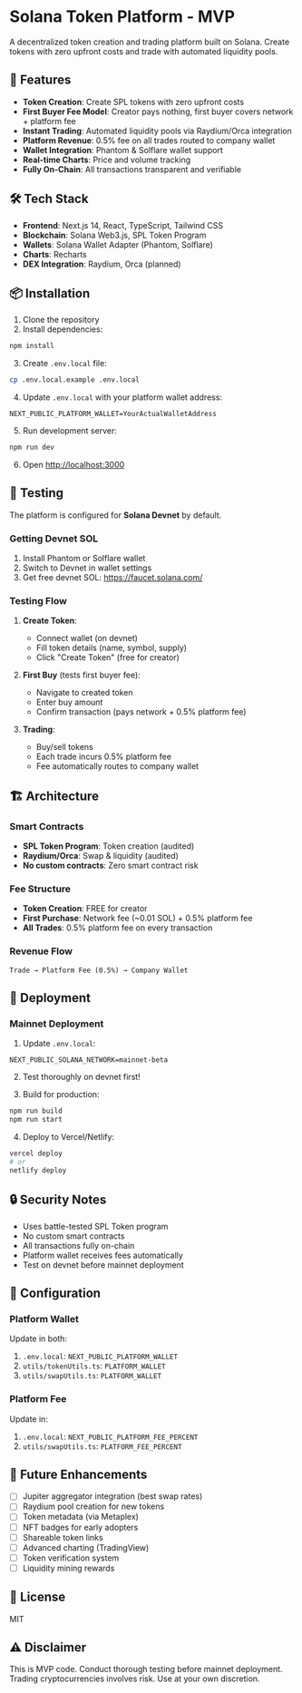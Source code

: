 # Solana Token Platform - MVP

A decentralized token creation and trading platform built on Solana. Create tokens with zero upfront costs and trade with automated liquidity pools.

## 🚀 Features

- **Token Creation**: Create SPL tokens with zero upfront costs
- **First Buyer Fee Model**: Creator pays nothing, first buyer covers network + platform fee
- **Instant Trading**: Automated liquidity pools via Raydium/Orca integration
- **Platform Revenue**: 0.5% fee on all trades routed to company wallet
- **Wallet Integration**: Phantom & Solflare wallet support
- **Real-time Charts**: Price and volume tracking
- **Fully On-Chain**: All transactions transparent and verifiable

## 🛠️ Tech Stack

- **Frontend**: Next.js 14, React, TypeScript, Tailwind CSS
- **Blockchain**: Solana Web3.js, SPL Token Program
- **Wallets**: Solana Wallet Adapter (Phantom, Solflare)
- **Charts**: Recharts
- **DEX Integration**: Raydium, Orca (planned)

## 📦 Installation

1. Clone the repository
2. Install dependencies:

```bash
npm install
```

3. Create `.env.local` file:

```bash
cp .env.local.example .env.local
```

4. Update `.env.local` with your platform wallet address:

```
NEXT_PUBLIC_PLATFORM_WALLET=YourActualWalletAddress
```

5. Run development server:

```bash
npm run dev
```

6. Open [http://localhost:3000](http://localhost:3000)

## 🧪 Testing

The platform is configured for **Solana Devnet** by default.

### Getting Devnet SOL

1. Install Phantom or Solflare wallet
2. Switch to Devnet in wallet settings
3. Get free devnet SOL: https://faucet.solana.com/

### Testing Flow

1. **Create Token**:
   - Connect wallet (on devnet)
   - Fill token details (name, symbol, supply)
   - Click "Create Token" (free for creator)

2. **First Buy** (tests first buyer fee):
   - Navigate to created token
   - Enter buy amount
   - Confirm transaction (pays network + 0.5% platform fee)

3. **Trading**:
   - Buy/sell tokens
   - Each trade incurs 0.5% platform fee
   - Fee automatically routes to company wallet

## 🏗️ Architecture

### Smart Contracts
- **SPL Token Program**: Token creation (audited)
- **Raydium/Orca**: Swap & liquidity (audited)
- **No custom contracts**: Zero smart contract risk

### Fee Structure
- **Token Creation**: FREE for creator
- **First Purchase**: Network fee (~0.01 SOL) + 0.5% platform fee
- **All Trades**: 0.5% platform fee on every transaction

### Revenue Flow
```
Trade → Platform Fee (0.5%) → Company Wallet
```

## 🚀 Deployment

### Mainnet Deployment

1. Update `.env.local`:
```
NEXT_PUBLIC_SOLANA_NETWORK=mainnet-beta
```

2. Test thoroughly on devnet first!

3. Build for production:
```bash
npm run build
npm run start
```

4. Deploy to Vercel/Netlify:
```bash
vercel deploy
# or
netlify deploy
```

## 🔒 Security Notes

- Uses battle-tested SPL Token program
- No custom smart contracts
- All transactions fully on-chain
- Platform wallet receives fees automatically
- Test on devnet before mainnet deployment

## 📝 Configuration

### Platform Wallet
Update in both:
1. `.env.local`: `NEXT_PUBLIC_PLATFORM_WALLET`
2. `utils/tokenUtils.ts`: `PLATFORM_WALLET`
3. `utils/swapUtils.ts`: `PLATFORM_WALLET`

### Platform Fee
Update in:
1. `.env.local`: `NEXT_PUBLIC_PLATFORM_FEE_PERCENT`
2. `utils/swapUtils.ts`: `PLATFORM_FEE_PERCENT`

## 🔮 Future Enhancements

- [ ] Jupiter aggregator integration (best swap rates)
- [ ] Raydium pool creation for new tokens
- [ ] Token metadata (via Metaplex)
- [ ] NFT badges for early adopters
- [ ] Shareable token links
- [ ] Advanced charting (TradingView)
- [ ] Token verification system
- [ ] Liquidity mining rewards

## 📄 License

MIT

## ⚠️ Disclaimer

This is MVP code. Conduct thorough testing before mainnet deployment. Trading cryptocurrencies involves risk. Use at your own discretion.
